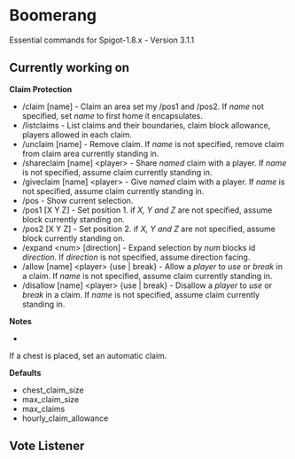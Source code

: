 Boomerang
===
Essential commands for Spigot-1.8.x - Version 3.1.1

## Currently working on

**Claim Protection**

* /claim \[name\] - Claim an area set my /pos1 and /pos2. If *name* not specified, set *name* to first home it encapsulates.
* /listclaims - List claims and their boundaries, claim block allowance, players allowed in each claim.
* /unclaim \[name\] - Remove claim. If *name* is not specified, remove claim from claim area currently standing in.
* /shareclaim \[name\] \<player\> - Share *named* claim with a player. If *name* is not specified, assume claim currently standing in.
* /giveclaim \[name\] \<player\> - Give *named* claim with a player. If *name* is not specified, assume claim currently standing in.
* /pos - Show current selection.
* /pos1 \[X Y Z\] - Set position 1. if *X, Y and Z* are not specified, assume block currently standing on.
* /pos2 \[X Y Z\] - Set position 2. if *X, Y and Z* are not specified, assume block currently standing on.
* /expand \<num\> \[direction\] - Expand selection by *num* blocks id *direction*. If *direction* is not specified, assume direction facing.
* /allow \[name\] \<player\> {use | break} - Allow a *player* to *use* or *break* in a claim. If *name* is not specified, assume claim currently standing in.
* /disallow \[name\] \<player\> {use | break} - Disallow a *player* to *use* or *break* in a claim. If *name* is not specified, assume claim currently standing in.

**Notes**

* 

If a chest is placed, set an automatic claim.

**Defaults**

* chest_claim_size
* max_claim_size
* max_claims
* hourly_claim_allowance

## Vote Listener

